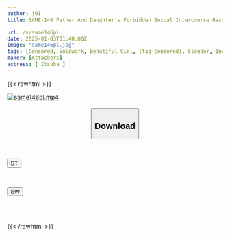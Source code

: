 ```yaml
---
author: j91
title: SAME-146 Father And Daughter's Forbidden Sexual Intercourse Recorded Video.

url: /v/same146pl
date: 2025-01-03T01:40:00Z
image: "same146pl.jpg"
tags: [Censored, Solowork, Beautiful Girl, (tag-censored), Slender, Incest, Drama	]
maker: [Attackers]
actress: [ Itsuha ]
---
```



{{< rawhtml >}}

<div class="video" data-videoid="dZ8reR8zaYukRrK">
    <a href="javascript:;">
        <img src="/v/same146pl/same146pl.jpg" width="WIDTH" height="HEIGHT" alt="same146pl.mp4" loading="lazy">
    </a>
</div>

<script type="text/javascript" src="https://j91.asia/asset/on-demand-st.js"></script>

<br>
  <link rel="stylesheet" href="https://j91.asia/asset/bs5.css">
  
  <center>
  <button class="btn btn-primary" type="button" data-bs-toggle="collapse" data-bs-target=".multi-collapse" aria-expanded="false" aria-controls="multiCollapseExample1 multiCollapseExample2"><h2>Download</h2></button></center>
</p>
<div class="row">
  <div class="col">
    <div class="collapse multi-collapse" id="multiCollapseExample1">
      <div class="card card-body">
	      	      <br>
<div class="buttons">  
<p><a href="/v/same146pl/st.html" target="_blank"><button class="btn-hover color-3"><i class="fa fa-download"></i> ST</button></a></p></div>
    </div>
  </div>
</div>
  <div class="col">
    <div class="collapse multi-collapse" id="multiCollapseExample2">
      <div class="card card-body">
	      <br>
<div class="buttons">
<p><a href="/v/same146pl/sw.html" target="_blank"><button class="btn-hover color-2"><i class="fa fa-download"></i> SW</button></a></p></div>
<br><br>
      </div>
    </div>
  </div>
</div>

{{< /rawhtml >}}